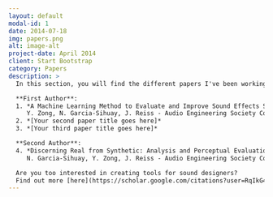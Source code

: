 ```yaml
---
layout: default
modal-id: 1
date: 2014-07-18
img: papers.png
alt: image-alt
project-date: April 2014
client: Start Bootstrap
category: Papers
description: >
  In this section, you will find the different papers I've been working on:

  **First Author**:
  1. *A Machine Learning Method to Evaluate and Improve Sound Effects Synthesis Model Design*  
     Y. Zong, N. Garcia-Sihuay, J. Reiss - Audio Engineering Society Conference: AES 2024  
  2. *[Your second paper title goes here]*  
  3. *[Your third paper title goes here]*  

  **Second Author**:
  4. *Discerning Real from Synthetic: Analysis and Perceptual Evaluation of Sound Effects*  
     N. Garcia-Sihuay, Y. Zong, J. Reiss - Audio Engineering Society Conference: AES 2024  

  Are you too interested in creating tools for sound designers?  
  Find out more [here](https://scholar.google.com/citations?user=RqIkG4oAAAAJ&hl=es&authuser=1).
---
```

